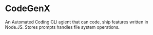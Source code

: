 # CodeGenX
An Automated Coding CLI agient that can code, ship features written in Node.JS. Stores prompts handles file system operations.
